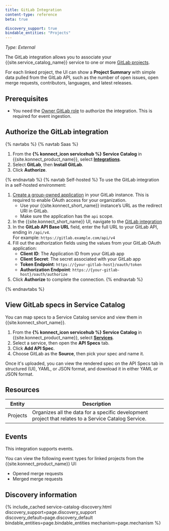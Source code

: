 ```yaml
---
title: GitLab Integration
content-type: reference
beta: true

discovery_support: true
bindable_entities: "Projects"
---
```


_Type: External_

The GitLab integration allows you to associate your {{site.service_catalog_name}} service to one or more [GitLab projects](https://docs.gitlab.com/ee/user/get_started/get_started_projects.html). 

For each linked project, the UI can show a **Project Summary** with simple data pulled from the GitLab API, such as the number of open issues, open merge requests, contributors, languages, and latest releases.

## Prerequisites

* You need the [Owner GitLab role](https://docs.gitlab.com/ee/user/permissions.html) to authorize the integration. This is required for event ingestion.

## Authorize the GitLab integration
{% navtabs %}
{% navtab Saas %}
1. From the **{% konnect_icon servicehub %} Service Catalog** in {{site.konnect_product_name}}, select **[Integrations](https://cloud.konghq.com/us/service-catalog/integrations)**. 
1. Select **GitLab**, then **Install GitLab**.
1. Click **Authorize**. 

{% endnavtab %}
{% navtab Self-hosted %}
To use the GitLab integration in a self-hosted environment:

1. [Create a group-owned application](https://docs.gitlab.com/integration/oauth_provider/) in your GitLab instance. This is required to enable OAuth access for your organization.
   * Use your {{site.konnect_short_name}} instance’s  URL as the redirect URI in GitLab.
   * Make sure the application has the `api` scope.
1. In the {{site.konnect_short_name}} UI, navigate to the [GitLab integration](https://cloud.konghq.com/service-catalog/integrations/gitlab/configuration)
1. In the **GitLab API Base URL** field, enter the full URL to your GitLab API, ending in `/api/v4`.  
   For example: `https://gitlab.example.com/api/v4`
1. Fill out the authorization fields using the values from your GitLab OAuth application:
   * **Client ID**: The Application ID from your GitLab app
   * **Client Secret**: The secret associated with your GitLab app
   * **Token Endpoint**: `https://{your-gitlab-host}/oauth/token`
   * **Authorization Endpoint**: `https://{your-gitlab-host}/oauth/authorize`
1. Click **Authorize** to complete the connection.
{% endnavtab %}

{% endnavtabs %}
## View GitLab specs in Service Catalog

You can map specs to a Service Catalog service and view them in {{site.konnect_short_name}}.

1. From the **{% konnect_icon servicehub %} Service Catalog** in {{site.konnect_product_name}}, select **[Services](https://cloud.konghq.com/us/service-catalog)**. 
2. Select a service, then open the **API Specs** tab.
2. Click **Add API Spec**.
3. Choose GitLab as the **Source**, then pick your spec and name it.

Once it's uploaded, you can view the rendered spec on the API Specs tab in structured (UI), YAML, or JSON format, and download it in either YAML or JSON format.

## Resources

Entity  | Description
-------|-------------
Projects | Organizes all the data for a specific development project that relates to a Service Catalog Service.

## Events

This integration supports events.

You can view the following event types for linked projects from the {{site.konnect_product_name}} UI:

* Opened merge requests
* Merged merge requests


## Discovery information

<!-- vale off-->

{% include_cached service-catalog-discovery.html 
   discovery_support=page.discovery_support
   discovery_default=page.discovery_default
   bindable_entities=page.bindable_entities
   mechanism=page.mechanism %}

<!-- vale on-->